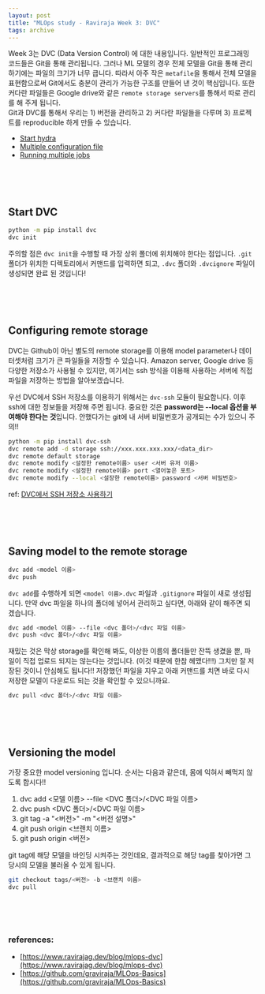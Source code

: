 ```yaml
---
layout: post
title: "MLOps study - Raviraja Week 3: DVC"
tags: archive
---
```


Week 3는 DVC (Data Version Control) 에 대한 내용입니다. 일반적인 프로그래밍 코드들은 Git을 통해 관리됩니다. 그러나 ML 모델의 경우 전체 모델을 Git을 통해 관리하기에는 파일의 크기가 너무 큽니다. 따라서 아주 작은 `metafile`을 통해서 전체 모델을 표현함으로써 Git에서도 충분이 관리가 가능한 구조를 만들어 낸 것이 핵심입니다. 또한 커다란 파일들은 Google drive와 같은 `remote storage servers`를 통해서 따로 관리를 해 주게 됩니다.  
Git과 DVC를 통해서 우리는 1) 버전을 관리하고 2) 커다란 파일들을 다루며 3) 프로젝트를 reproducible 하게 만들 수 있습니다.
- [Start hydra](#start-hydra)
- [Multiple configuration file](#multiple-configuration-file)
- [Running multiple jobs](#running-multiple-jobs)

<br><br><br>

## Start DVC

```bash
python -m pip install dvc
dvc init
```
주의할 점은 `dvc init`을 수행할 때 가장 상위 폴더에 위치해야 한다는 점입니다. `.git` 폴더가 위치한 디렉토리에서 커맨드를 입력하면 되고, `.dvc` 폴더와 `.dvcignore` 파일이 생성되면 완료 된 것입니다!

<br><br><br>

## Configuring remote storage

DVC는 Github이 아닌 별도의 remote storage를 이용해 model parameter나 데이터셋처럼 크기가 큰 파일들을 저장할 수 있습니다. Amazon server, Google drive 등 다양한 저장소가 사용될 수 있지만, 여기서는 ssh 방식을 이용해 사용하는 서버에 직접 파일을 저장하는 방법을 알아보겠습니다.

우선 DVC에서 SSH 저장소를 이용하기 위해서는 `dvc-ssh` 모듈이 필요합니다. 이후 ssh에 대한 정보들을 저장해 주면 됩니다. 중요한 것은 **password는 --local 옵션을 부여해야 한다는 것**입니다. 안했다가는 git에 내 서버 비밀번호가 공개되는 수가 있으니 주의!!  

```bash
python -m pip install dvc-ssh
dvc remote add -d storage ssh://xxx.xxx.xxx.xxx/<data_dir>
dvc remote default storage
dvc remote modify <설정한 remote이름> user <서버 유저 이름>
dvc remote modify <설정한 remote이름> port <열어놓은 포트>
dvc remote modify --local <설장한 remote이름> password <서버 비밀번호>
```

ref: [DVC에서 SSH 저장소 사용하기](https://velog.io/@moey920/DVC%EB%A5%BC-%ED%99%9C%EC%9A%A9%ED%95%B4-%EB%AA%A8%EB%8D%B8-%EB%8D%B0%EC%9D%B4%ED%84%B0%EC%9D%98-%EB%B2%84%EC%A0%84%EC%9D%84-%EA%B4%80%EB%A6%AC%ED%95%B4%EB%B3%B4%EC%9E%90)

<br><br><br>

## Saving model to the remote storage

```bash
dvc add <model 이름>
dvc push
```
`dvc add`를 수행하게 되면 `<model 이름>.dvc` 파일과 `.gitignore` 파일이 새로 생성됩니다. 만약 dvc 파일을 하나의 폴더에 넣어서 관리하고 싶다면, 아래와 같이 해주면 되겠습니다.  
```bash
dvc add <model 이름> --file <dvc 폴더>/<dvc 파일 이름>
dvc push <dvc 폴더>/<dvc 파일 이름>
```

재밌는 것은 막상 storage를 확인해 봐도, 이상한 이름의 폴더들만 잔뜩 생겼을 뿐, 파일이 직접 업로드 되지는 않는다는 것입니다. (이것 때문에 한참 헤맸다!!!) 그치만 잘 저장된 것이니 안심해도 됩니다!! 저장했던 파일을 지우고 아래 커맨드를 치면 바로 다시 저장한 모델이 다운로드 되는 것을 확인할 수 있으니까요.
```bash
dvc pull <dvc 폴더>/<dvc 파일 이름> 
```

<br><br><br>

## Versioning the model

가장 중요한 model versioning 입니다. 순서는 다음과 같은데, 몸에 익혀서 빼먹지 않도록 합시다!!

1. dvc add <모델 이름> --file <DVC 폴더>/<DVC 파일 이름>
2. dvc push <DVC 폴더>/<DVC 파일 이름>
3. git tag -a "<버전>" -m "<버전 설명>"
4. git push origin <브랜치 이름>
5. git push origin <버전>

git tag에 해당 모델을 바인딩 시켜주는 것인데요, 결과적으로 해당 tag를 찾아가면 그 당시의 모델을 불러올 수 있게 됩니다.
```bash
git checkout tags/<버전> -b <브랜치 이름>
dvc pull
```

<br><br><br>

<h3> references: </h3>

* [https://www.ravirajag.dev/blog/mlops-dvc](https://www.ravirajag.dev/blog/mlops-dvc)
* [https://github.com/graviraja/MLOps-Basics](https://github.com/graviraja/MLOps-Basics)
